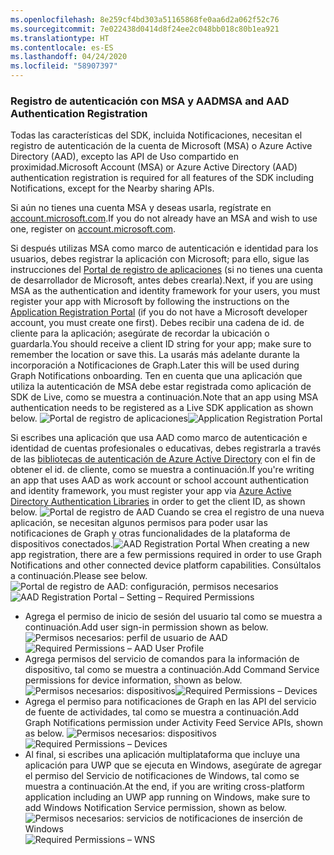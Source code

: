 ```yaml
---
ms.openlocfilehash: 8e259cf4bd303a51165868fe0aa6d2a062f52c76
ms.sourcegitcommit: 7e022438d0414d8f24ee2c048bb018c80b1ea921
ms.translationtype: HT
ms.contentlocale: es-ES
ms.lasthandoff: 04/24/2020
ms.locfileid: "58907397"
---
```

### <a name="msa-and-aad-authentication-registration"></a><span data-ttu-id="f0772-101">Registro de autenticación con MSA y AAD</span><span class="sxs-lookup"><span data-stu-id="f0772-101">MSA and AAD Authentication Registration</span></span>

<span data-ttu-id="f0772-102">Todas las características del SDK, incluida Notificaciones, necesitan el registro de autenticación de la cuenta de Microsoft (MSA) o Azure Active Directory (AAD), excepto las API de Uso compartido en proximidad.</span><span class="sxs-lookup"><span data-stu-id="f0772-102">Microsoft Account (MSA) or Azure Active Directory (AAD) authentication registration is required for all features of the SDK including Notifications, except for the Nearby sharing APIs.</span></span> 

<span data-ttu-id="f0772-103">Si aún no tienes una cuenta MSA y deseas usarla, regístrate en [account.microsoft.com](https://account.microsoft.com/account).</span><span class="sxs-lookup"><span data-stu-id="f0772-103">If you do not already have an MSA and wish to use one, register on [account.microsoft.com](https://account.microsoft.com/account).</span></span>

<span data-ttu-id="f0772-104">Si después utilizas MSA como marco de autenticación e identidad para los usuarios, debes registrar la aplicación con Microsoft; para ello, sigue las instrucciones del [Portal de registro de aplicaciones](https://apps.dev.microsoft.com/) (si no tienes una cuenta de desarrollador de Microsoft, antes debes crearla).</span><span class="sxs-lookup"><span data-stu-id="f0772-104">Next, if you are using MSA as the authentication and identity framework for your users, you must register your app with Microsoft by following the instructions on the [Application Registration Portal](https://apps.dev.microsoft.com/) (if you do not have a Microsoft developer account, you must create one first).</span></span> <span data-ttu-id="f0772-105">Debes recibir una cadena de id. de cliente para la aplicación; asegúrate de recordar la ubicación o guardarla.</span><span class="sxs-lookup"><span data-stu-id="f0772-105">You should receive a client ID string for your app; make sure to remember the location or save this.</span></span> <span data-ttu-id="f0772-106">La usarás más adelante durante la incorporación a Notificaciones de Graph.</span><span class="sxs-lookup"><span data-stu-id="f0772-106">Later this will be used during Graph Notifications onboarding.</span></span> <span data-ttu-id="f0772-107">Ten en cuenta que una aplicación que utiliza la autenticación de MSA debe estar registrada como aplicación de SDK de Live, como se muestra a continuación.</span><span class="sxs-lookup"><span data-stu-id="f0772-107">Note that an app using MSA authentication needs to be registered as a Live SDK application as shown below.</span></span>
<span data-ttu-id="f0772-108">![Portal de registro de aplicaciones](../../notifications/media/msa_app_registration/app_registration_portal.png)</span><span class="sxs-lookup"><span data-stu-id="f0772-108">![Application Registration Portal](../../notifications/media/msa_app_registration/app_registration_portal.png)</span></span>

<span data-ttu-id="f0772-109">Si escribes una aplicación que usa AAD como marco de autenticación e identidad de cuentas profesionales o educativas, debes registrarla a través de las [bibliotecas de autenticación de Azure Active Directory](https://docs.microsoft.com/azure/active-directory/develop/active-directory-authentication-libraries) con el fin de obtener el id. de cliente, como se muestra a continuación.</span><span class="sxs-lookup"><span data-stu-id="f0772-109">If you're writing an app that uses AAD as work account or school account authentication and identity framework, you must register your app via [Azure Active Directory Authentication Libraries](https://docs.microsoft.com/azure/active-directory/develop/active-directory-authentication-libraries) in order to get the client ID, as shown below.</span></span> 
 <span data-ttu-id="f0772-110">![Portal de registro de AAD](../../notifications/media/aad_registration_portal/aad_registration_portal.png) Cuando se crea el registro de una nueva aplicación, se necesitan algunos permisos para poder usar las notificaciones de Graph y otras funcionalidades de la plataforma de dispositivos conectados.</span><span class="sxs-lookup"><span data-stu-id="f0772-110">![AAD Registration Portal](../../notifications/media/aad_registration_portal/aad_registration_portal.png) When creating a new app registration, there are a few permissions required in order to use Graph Notifications and other connected device platform capabilities.</span></span> <span data-ttu-id="f0772-111">Consúltalos a continuación.</span><span class="sxs-lookup"><span data-stu-id="f0772-111">Please see below.</span></span> 
<span data-ttu-id="f0772-112">![Portal de registro de AAD: configuración, permisos necesarios](../../notifications/media/aad_registration_portal/aad_registration_portal_permissions.png)</span><span class="sxs-lookup"><span data-stu-id="f0772-112">![AAD Registration Portal – Setting – Required Permissions](../../notifications/media/aad_registration_portal/aad_registration_portal_permissions.png)</span></span>
* <span data-ttu-id="f0772-113">Agrega el permiso de inicio de sesión del usuario tal como se muestra a continuación.</span><span class="sxs-lookup"><span data-stu-id="f0772-113">Add user sign-in permission shown as below.</span></span>
<span data-ttu-id="f0772-114">![Permisos necesarios: perfil de usuario de AAD](../../notifications/media/aad_registration_portal/permissions_1_user.png)</span><span class="sxs-lookup"><span data-stu-id="f0772-114">![Required Permissions – AAD User Profile](../../notifications/media/aad_registration_portal/permissions_1_user.png)</span></span>
* <span data-ttu-id="f0772-115">Agrega permisos del servicio de comandos para la información de dispositivo, tal como se muestra a continuación.</span><span class="sxs-lookup"><span data-stu-id="f0772-115">Add Command Service permissions for device information, shown as below.</span></span>
<span data-ttu-id="f0772-116">![Permisos necesarios: dispositivos](../../notifications/media/aad_registration_portal/permissions_2_devices.png)</span><span class="sxs-lookup"><span data-stu-id="f0772-116">![Required Permissions – Devices](../../notifications/media/aad_registration_portal/permissions_2_devices.png)</span></span>
* <span data-ttu-id="f0772-117">Agrega el permiso para notificaciones de Graph en las API del servicio de fuente de actividades, tal como se muestra a continuación.</span><span class="sxs-lookup"><span data-stu-id="f0772-117">Add Graph Notifications permission under Activity Feed Service APIs, shown as below.</span></span>
<span data-ttu-id="f0772-118">![Permisos necesarios: dispositivos](../../notifications/media/aad_registration_portal/permissions_3_graph_notifications.png)</span><span class="sxs-lookup"><span data-stu-id="f0772-118">![Required Permissions – Devices](../../notifications/media/aad_registration_portal/permissions_3_graph_notifications.png)</span></span>
* <span data-ttu-id="f0772-119">Al final, si escribes una aplicación multiplataforma que incluye una aplicación para UWP que se ejecuta en Windows, asegúrate de agregar el permiso del Servicio de notificaciones de Windows, tal como se muestra a continuación.</span><span class="sxs-lookup"><span data-stu-id="f0772-119">At the end, if you are writing cross-platform application including an UWP app running on Windows, make sure to add Windows Notification Service permission, shown as below.</span></span> 
<span data-ttu-id="f0772-120">![Permisos necesarios: servicios de notificaciones de inserción de Windows](../../notifications/media/aad_registration_portal/permissions_4_wns_push.png)</span><span class="sxs-lookup"><span data-stu-id="f0772-120">![Required Permissions – WNS](../../notifications/media/aad_registration_portal/permissions_4_wns_push.png)</span></span>

